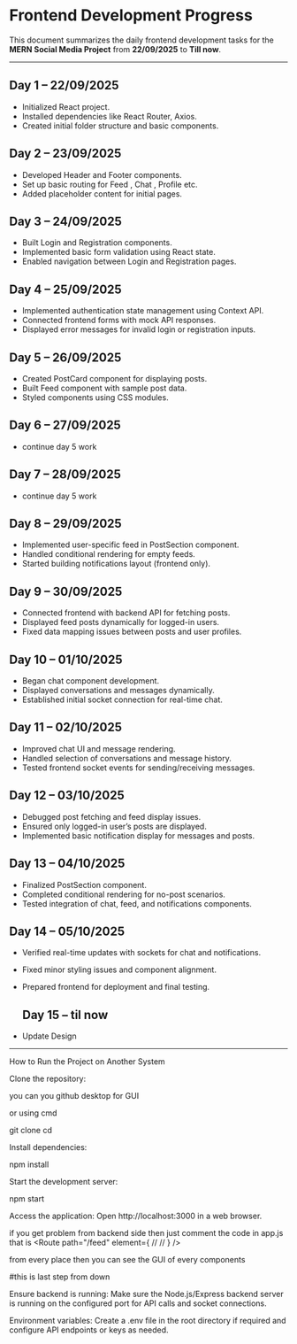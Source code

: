 # Frontend Development Progress

This document summarizes the daily frontend development tasks for the **MERN Social Media Project** from **22/09/2025** to **Till now**.

---

## Day 1 – 22/09/2025

- Initialized React project.
- Installed dependencies like React Router, Axios.
- Created initial folder structure and basic components.

## Day 2 – 23/09/2025

- Developed Header and Footer components.
- Set up basic routing for Feed , Chat , Profile etc.
- Added placeholder content for initial pages.

## Day 3 – 24/09/2025

- Built Login and Registration components.
- Implemented basic form validation using React state.
- Enabled navigation between Login and Registration pages.

## Day 4 – 25/09/2025

- Implemented authentication state management using Context API.
- Connected frontend forms with mock API responses.
- Displayed error messages for invalid login or registration inputs.

## Day 5 – 26/09/2025

- Created PostCard component for displaying posts.
- Built Feed component with sample post data.
- Styled components using CSS modules.

## Day 6 – 27/09/2025

- continue day 5 work

## Day 7 – 28/09/2025

- continue day 5 work

## Day 8 – 29/09/2025

- Implemented user-specific feed in PostSection component.
- Handled conditional rendering for empty feeds.
- Started building notifications layout (frontend only).

## Day 9 – 30/09/2025

- Connected frontend with backend API for fetching posts.
- Displayed feed posts dynamically for logged-in users.
- Fixed data mapping issues between posts and user profiles.

## Day 10 – 01/10/2025

- Began chat component development.
- Displayed conversations and messages dynamically.
- Established initial socket connection for real-time chat.

## Day 11 – 02/10/2025

- Improved chat UI and message rendering.
- Handled selection of conversations and message history.
- Tested frontend socket events for sending/receiving messages.

## Day 12 – 03/10/2025

- Debugged post fetching and feed display issues.
- Ensured only logged-in user’s posts are displayed.
- Implemented basic notification display for messages and posts.

## Day 13 – 04/10/2025

- Finalized PostSection component.
- Completed conditional rendering for no-post scenarios.
- Tested integration of chat, feed, and notifications components.

## Day 14 – 05/10/2025

- Verified real-time updates with sockets for chat and notifications.
- Fixed minor styling issues and component alignment.
- Prepared frontend for deployment and final testing.

  ## Day 15 – til now

- Update Design 


---


How to Run the Project on Another System

Clone the repository:

you can you github desktop for GUI

or using cmd

git clone <repository-url>
cd <project-folder>

Install dependencies:

npm install

Start the development server:

npm start

Access the application: Open http://localhost:3000 in a web browser.

if you get problem from backend side then just comment the code in app.js that is
          <Route
            path="/feed"
            element={
              // <PrivateRoute>
                <Feed />
              // </PrivateRoute>
            }
          />
          
from every place then you can see the GUI of every components

#this is last step from down

Ensure backend is running: Make sure the Node.js/Express backend server is running on the configured port for API calls and socket connections.

Environment variables: Create a .env file in the root directory if required and configure API endpoints or keys as needed.
